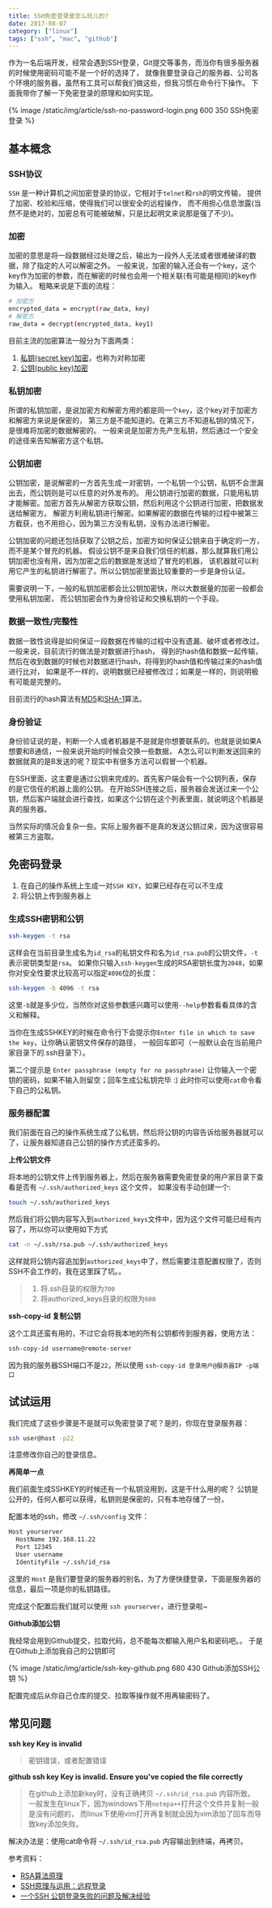 ```yaml
---
title: SSH免密登录是怎么玩儿的?
date: 2017-08-07
category: ["linux"]
tags: ["ssh", "mac", "github"]
---
```


作为一名后端开发，经常会遇到SSH登录，Git提交等事务，而当你有很多服务器的时候使用密码可能不是一个好的选择了，
就像我要登录自己的服务器、公司各个环境的服务器，虽然有工具可以帮我们做这些，但我习惯在命令行下操作。
下面我带你了解一下免密登录的原理和如何实现。

<!-- more -->

{% image /static/img/article/ssh-no-password-login.png 600 350 SSH免密登录 %}

## 基本概念

### SSH协议

`SSH` 是一种计算机之间加密登录的协议，它相对于`telnet`和`rsh`的明文传输，
提供了加密、校验和压缩，使得我们可以很安全的远程操作，
而不用担心信息泄露(当然不是绝对的，加密总有可能被破解，只是比起明文来说那是强了不少)。

### 加密

加密的意思是将一段数据经过处理之后，输出为一段外人无法或者很难破译的数据，除了指定的人可以解密之外。
一般来说，加密的输入还会有一个key，这个key作为加密的参数，而在解密的时候也会用一个相关联(有可能是相同)的key作为输入。
粗略来说是下面的流程：

```bash
# 加密方
encrypted_data = encrypt(raw_data, key)
# 解密方
raw_data = decrypt(encrypted_data, key1)
```

目前主流的加密算法一般分为下面两类：

1. [私钥(secret key)加密](http://en.wikipedia.org/wiki/Symmetric-key_algorithm)，也称为对称加密
2. [公钥(public key)加密](http://en.wikipedia.org/wiki/Public-key_encryption)

### 私钥加密

所谓的私钥加密，是说加密方和解密方用的都是同一个`key`，这个key对于加密方和解密方来说是保密的，
第三方是不能知道的。在第三方不知道私钥的情况下，是很难将加密的数据解密的。
一般来说是加密方先产生私钥，然后通过一个安全的途径来告知解密方这个私钥。

### 公钥加密

公钥加密，是说解密的一方首先生成一对密钥，一个私钥一个公钥，私钥不会泄漏出去，而公钥则是可以任意的对外发布的。
用公钥进行加密的数据，只能用私钥才能解密。加密方首先从解密方获取公钥，然后利用这个公钥进行加密，把数据发送给解密方。
解密方利用私钥进行解密。如果解密的数据在传输的过程中被第三方截获，也不用担心，因为第三方没有私钥，没有办法进行解密。

公钥加密的问题还包括获取了公钥之后，加密方如何保证公钥来自于确定的一方，而不是某个冒充的机器。
假设公钥不是来自我们信任的机器，那么就算我们用公钥加密也没有用，因为加密之后的数据是发送给了冒充的机器，
该机器就可以利用它产生的私钥进行解密了。所以公钥加密里面比较重要的一步是身份认证。

需要说明一下，一般的私钥加密都会比公钥加密快，所以大数据量的加密一般都会使用私钥加密，
而公钥加密会作为身份验证和交换私钥的一个手段。

### 数据一致性/完整性

数据一致性说得是如何保证一段数据在传输的过程中没有遗漏、破坏或者修改过。一般来说，目前流行的做法是对数据进行hash，
得到的hash值和数据一起传输，然后在收到数据的时候也对数据进行hash，将得到的hash值和传输过来的hash值进行比对，
如果是不一样的，说明数据已经被修改过；如果是一样的，则说明极有可能是完整的。

目前流行的hash算法有[MD5](http://en.wikipedia.org/wiki/MD5)和[SHA-1](http://en.wikipedia.org/wiki/Sha1)算法。

### 身份验证

身份验证说的是，判断一个人或者机器是不是就是你想要联系的。也就是说如果A想要和B通信，一般来说开始的时候会交换一些数据，
A怎么可以判断发送回来的数据就真的是B发送的呢？现实中有很多方法可以假冒一个机器。

在SSH里面，这主要是通过公钥来完成的。首先客户端会有一个公钥列表，保存的是它信任的机器上面的公钥。
在开始SSH连接之后，服务器会发送过来一个公钥，然后客户端就会进行查找，如果这个公钥在这个列表里面，就说明这个机器是真的服务器。

当然实际的情况会复杂一些。实际上服务器不是真的发送公钥过来，因为这很容易被第三方盗取。

## 免密码登录

1. 在自己的操作系统上生成一对`SSH KEY`，如果已经存在可以不生成
2. 将公钥上传到服务器上

### 生成SSH密钥和公钥

```bash
ssh-keygen -t rsa
```

这样会在当前目录生成名为`id_rsa`的私钥文件和名为`id_rsa.pub`的公钥文件，`-t`表示密钥类型是`rsa`。
如果你只输入`ssh-keygen`生成的RSA密钥长度为`2048`，如果你对安全性要求比较高可以指定`4096`位的长度：

```bash
ssh-keygen -b 4096 -t rsa
```

这里`-b`就是多少位，当然你对这些参数感兴趣可以使用`--help`参数看看具体的含义和解释。

当你在生成SSHKEY的时候在命令行下会提示你`Enter file in which to save the key`，让你确认密钥文件保存的路径，
一般回车即可（一般默认会在当前用户家目录下的.ssh目录下）。

第二个提示是 `Enter passphrase (empty for no passphrase)` 让你输入一个密钥的密码，如果不输入则留空；回车生成公私钥完毕 :)
此时你可以使用`cat`命令看下自己的公私钥。

### 服务器配置

我们前面在自己的操作系统生成了公私钥，然后将公钥的内容告诉给服务器就可以了，让服务器知道自己公钥的操作方式还蛮多的。

**上传公钥文件**

将本地的公钥文件上传到服务器上，然后在服务器需要免密登录的用户家目录下查看是否有 `~/.ssh/authorized_keys` 这个文件，
如果没有手动创建一个:

```bash
touch ~/.ssh/authorized_keys
```

然后我们将公钥内容写入到`authorized_keys`文件中，因为这个文件可能已经有内容了，所以你可以使用如下方式

```bash
cat -n ~/.ssh/rsa.pub ~/.ssh/authorized_keys
```

这样就将公钥内容追加到`authorized_keys`中了，然后需要注意配置权限了，否则SSH不会工作的，我在这里踩了坑。。

> 1. 将.ssh目录的权限为`700`
> 2. 将authorized_keys目录的权限为`600`

**ssh-copy-id 复制公钥**

这个工具还蛮有用的，不过它会将我本地的所有公钥都传到服务器，使用方法：

```bash
ssh-copy-id username@remote-server
```

因为我的服务器SSH端口不是`22`，所以使用 `ssh-copy-id 登录用户@服务器IP -p端口`

## 试试运用

我们完成了这些步骤是不是就可以免密登录了呢？是的，你现在登录服务器：

```bash
ssh user@host -p22
```

注意修改你自己的登录信息。

**再简单一点**

我们前面生成SSHKEY的时候还有一个私钥没用到，这是干什么用的呢？
公钥是公开的，任何人都可以获得，私钥则是保密的，只有本地存储了一份，

配置本地的ssh，修改 `~/.ssh/config` 文件：

```bash
Host yourserver
  HostName 192.168.11.22
  Port 12345
  User username
  IdentityFile ~/.ssh/id_rsa
```

这里的 `Host` 是我们要登录的服务器的别名，为了方便快捷登录，下面是服务器的信息，最后一项是你的私钥路径。

完成这个配置后我们就可以使用 `ssh yourserver`，进行登录啦~

**Github添加公钥**

我经常会用到Github提交，拉取代码，总不能每次都输入用户名和密码吧。。
于是在Github上添加我自己的公钥即可

{% image /static/img/article/ssh-key-github.png 680 430 Github添加SSH公钥 %}

配置完成后从你自己仓库的提交、拉取等操作就不用再输密码了。

## 常见问题

**ssh key Key is invalid**

> 密钥错误，或者配置错误

**github ssh key Key is invalid. Ensure you've copied the file correctly**

> 在github上添加新key时，没有正确拷贝 `~/.ssh/id_rsa.pub` 内容所致。
> 一般发生在linux下，因为windows下用`notepa++`打开这个文件并复制一般是没有问题的，
> 而linux下使用vim打开再复制就会因为vim添加了回车而导致key添加失败。

解决办法是：使用cat命令将 `~/.ssh/id_rsa.pub` 内容输出到终端，再拷贝。

参考资料：

- [RSA算法原理](http://www.ruanyifeng.com/blog/2013/06/rsa_algorithm_part_one.html)
- [SSH原理与运用：远程登录](http://www.ruanyifeng.com/blog/2011/12/ssh_remote_login.html)
- [一个SSH 公钥登录失败的问题及解决经验](https://www.androiddev.net/ssh-public-key-authentication-error/)